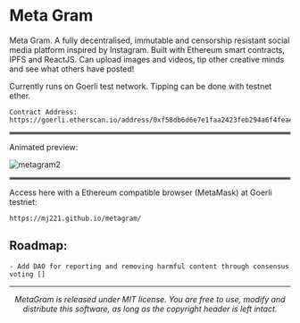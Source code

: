 # Meta Gram
Meta Gram. A fully decentralised, immutable and censorship resistant social media platform inspired by Instagram. Built with Ethereum smart contracts, IPFS and ReactJS. Can upload images and videos, tip other creative minds and see what others have posted!

Currently runs on Goerli test network. Tipping can be done with testnet ether. 

```
Contract Address: https://goerli.etherscan.io/address/0xf58db6d6e7e1faa2423feb294a6f4feaef8dffb2
```

<p>
<hr style="border:2px solid gray"> Animated preview: </hr>
</p>

![metagram2](https://user-images.githubusercontent.com/50122869/154102146-26cd1420-5ea0-4218-8b7d-fab8ffe339a0.gif)


<hr style="border:2px solid gray"> </hr>
<p>
Access here with a Ethereum compatible browser (MetaMask) at Goerli testnet:

```
https://mj221.github.io/metagram/
```
</p>

## Roadmap:
```
- Add DAO for reporting and removing harmful content through consensus voting []
```

<hr/>
<p align="center">
 <i>MetaGram is released under MIT license. You are free to use, modify and distribute this software, as long as the copyright header is left intact. 
 </i>
</p>
